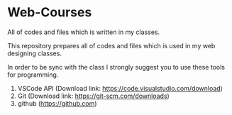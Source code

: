 # Web-Courses
All of codes and files which is written in my classes.

This repository prepares all of codes and files which is used in my web designing classes.

In order to be sync with the class I strongly suggest you to use these tools for programming.
1. VSCode API (Download link: https://code.visualstudio.com/download)
2. Git (Download link: https://git-scm.com/downloads)
3. github (https://github.com)
